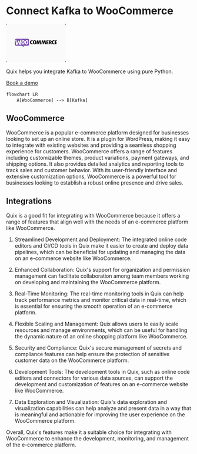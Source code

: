 # Connect Kafka to WooCommerce

![](./images/logo_1.jpg)

Quix helps you integrate Kafka to WooCommerce using pure Python.

<div>
<a class="md-button md-button--primary" href="https://share.hsforms.com/1iW0TmZzKQMChk0lxd_tGiw4yjw2?__hstc=175542013.2303933fbd746c0ac86d9ccbe9bc9100.1728383268831.1729603416735.1729620918855.31&__hssc=175542013.1.1729620918855&__hsfp=2132701734" target="_blank" style="margin-right:.5rem;">Book a demo</a>
<br/>
</div>

```mermaid
flowchart LR
    A[WooCommerce] --> B[Kafka]
```

## WooCommerce

WooCommerce is a popular e-commerce platform designed for businesses looking to set up an online store. It is a plugin for WordPress, making it easy to integrate with existing websites and providing a seamless shopping experience for customers. WooCommerce offers a range of features including customizable themes, product variations, payment gateways, and shipping options. It also provides detailed analytics and reporting tools to track sales and customer behavior. With its user-friendly interface and extensive customization options, WooCommerce is a powerful tool for businesses looking to establish a robust online presence and drive sales.

## Integrations

Quix is a good fit for integrating with WooCommerce because it offers a range of features that align well with the needs of an e-commerce platform like WooCommerce. 

1. Streamlined Development and Deployment: The integrated online code editors and CI/CD tools in Quix make it easier to create and deploy data pipelines, which can be beneficial for updating and managing the data on an e-commerce website like WooCommerce.

2. Enhanced Collaboration: Quix's support for organization and permission management can facilitate collaboration among team members working on developing and maintaining the WooCommerce platform.

3. Real-Time Monitoring: The real-time monitoring tools in Quix can help track performance metrics and monitor critical data in real-time, which is essential for ensuring the smooth operation of an e-commerce platform.

4. Flexible Scaling and Management: Quix allows users to easily scale resources and manage environments, which can be useful for handling the dynamic nature of an online shopping platform like WooCommerce.

5. Security and Compliance: Quix's secure management of secrets and compliance features can help ensure the protection of sensitive customer data on the WooCommerce platform.

6. Development Tools: The development tools in Quix, such as online code editors and connectors for various data sources, can support the development and customization of features on an e-commerce website like WooCommerce.

7. Data Exploration and Visualization: Quix's data exploration and visualization capabilities can help analyze and present data in a way that is meaningful and actionable for improving the user experience on the WooCommerce platform.

Overall, Quix's features make it a suitable choice for integrating with WooCommerce to enhance the development, monitoring, and management of the e-commerce platform.

